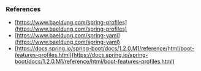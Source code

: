 ### References

- [https://www.baeldung.com/spring-profiles](https://www.baeldung.com/spring-profiles)
- [https://www.baeldung.com/spring-yaml](https://www.baeldung.com/spring-yaml)
- [https://docs.spring.io/spring-boot/docs/1.2.0.M1/reference/html/boot-features-profiles.html](https://docs.spring.io/spring-boot/docs/1.2.0.M1/reference/html/boot-features-profiles.html)